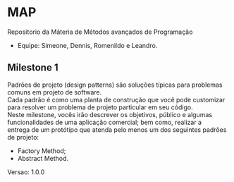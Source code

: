 # MAP
Repositorio da Máteria de Métodos avançados de Programação   
- Equipe: Simeone, Dennis, Romenildo e Leandro.

## Milestone 1   

Padrões de projeto (design patterns) são soluções típicas para problemas comuns em projeto de software.   
Cada padrão é como uma planta de construção que você pode customizar para resolver um problema de projeto particular em seu código.    
Neste milestone, vocês irão descrever os objetivos, público e algumas funcionalidades de uma aplicação comercial; bem como, realizar a       
entrega de um protótipo que atenda pelo menos um dos seguintes padrões de projeto: 
- Factory Method;
- Abstract Method.

Versao: 1.0.0
